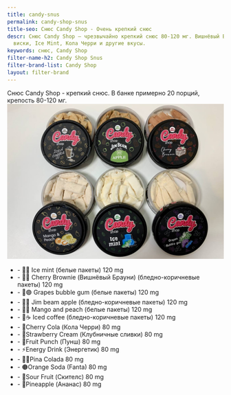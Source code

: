 ```yaml
---
title: candy-snus
permalink: candy-shop-snus
title-seo: Снюс Candy Shop - Очень крепкий снюс
descr: Снюс Candy Shop — чрезвычайно крепкий снюс 80-120 мг. Вишнёвый Брауни, Яблочный
  виски, Ice Mint, Кола Черри и другие вкусы.
keywords: снюс, Candy Shop
filter-name-h2: Candy Shop Snus
filter-brand-list: Candy Shop
layout: filter-brand
---
```


Снюс Candy Shop - крепкий снюс. В банке примерно 20 порций, крепость 80-120 мг.
<img class="img-fluid" src="/img/products/candy/candy-snus.jpg" alt="Snus Candy Shop">
 <ul class="mb-3">
 	<li>- 🧊🍃 Ice mint (белые пакеты) 120 mg</li>
 	<li>- 🍫🍒 Cherry Brownie (Вишнёвый Брауни) (бледно-коричневые пакеты) 120 mg</li>
 	<li>- 🍇🟣 Grapes bubble gum (белые пакеты) 120 mg</li>
 	<li>- 🥃🍏 Jim beam apple (бледно-коричневые пакеты) 120 mg</li>
 	<li>- 🥭🍑 Mango and peach (белые пакеты) 120 mg</li>
 	<li>- 🍨☕️ Iced coffee (бледно-коричневые пакеты) 120 mg</li>
  <li>- 🍒Cherry Cola (Кола Черри) 80 mg</li>
  <li>- 🍓Strawberry Cream (Клубничные сливки) 80 mg</li>
  <li>- 🍹Fruit Punch (Пунш) 80 mg</li>
  <li>- ⚡️Energy Drink (Энергетик) 80 mg</li>
  <li>- 🥥🍍Pina Colada 80 mg</li>
  <li>- 🟠Orange Soda (Fanta) 80 mg</li>
  <li>- 🍬Sour Fruit (Скителс) 80 mg</li>
  <li>- 🍍Pineapple (Ананас) 80 mg</li>
 </ul>